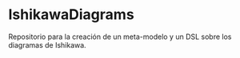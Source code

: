 # IshikawaDiagrams
Repositorio para la creación de un meta-modelo y un DSL sobre los diagramas de Ishikawa.
